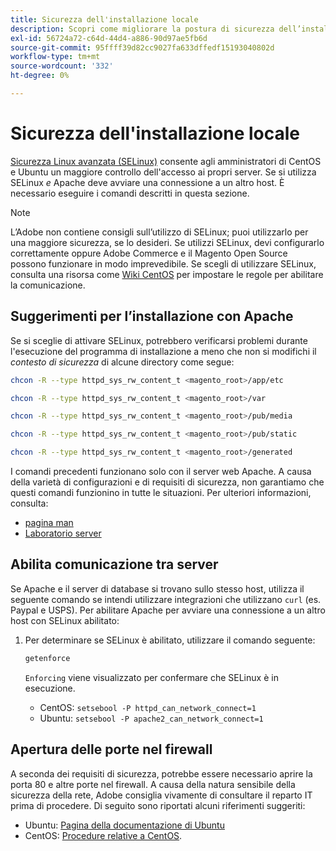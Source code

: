 ```yaml
---
title: Sicurezza dell'installazione locale
description: Scopri come migliorare la postura di sicurezza dell’installazione on-premise di Adobe Commerce o di Magento Open Source.
exl-id: 56724a72-c64d-44d4-a886-90d97ae5fb6d
source-git-commit: 95ffff39d82cc9027fa633dffedf15193040802d
workflow-type: tm+mt
source-wordcount: '332'
ht-degree: 0%

---
```


# Sicurezza dell&#39;installazione locale

[Sicurezza Linux avanzata (SELinux)](https://selinuxproject.org/page/Main_Page) consente agli amministratori di CentOS e Ubuntu un maggiore controllo dell&#39;accesso ai propri server. Se si utilizza SELinux *e* Apache deve avviare una connessione a un altro host. È necessario eseguire i comandi descritti in questa sezione.

>[!NOTE]
>
>L’Adobe non contiene consigli sull’utilizzo di SELinux; puoi utilizzarlo per una maggiore sicurezza, se lo desideri. Se utilizzi SELinux, devi configurarlo correttamente oppure Adobe Commerce e il Magento Open Source possono funzionare in modo imprevedibile. Se scegli di utilizzare SELinux, consulta una risorsa come [Wiki CentOS](https://wiki.centos.org/HowTos/SELinux) per impostare le regole per abilitare la comunicazione.

## Suggerimenti per l’installazione con Apache

Se si sceglie di attivare SELinux, potrebbero verificarsi problemi durante l&#39;esecuzione del programma di installazione a meno che non si modifichi il *contesto di sicurezza* di alcune directory come segue:

```bash
chcon -R --type httpd_sys_rw_content_t <magento_root>/app/etc
```

```bash
chcon -R --type httpd_sys_rw_content_t <magento_root>/var
```

```bash
chcon -R --type httpd_sys_rw_content_t <magento_root>/pub/media
```

```bash
chcon -R --type httpd_sys_rw_content_t <magento_root>/pub/static
```

```bash
chcon -R --type httpd_sys_rw_content_t <magento_root>/generated
```

I comandi precedenti funzionano solo con il server web Apache. A causa della varietà di configurazioni e di requisiti di sicurezza, non garantiamo che questi comandi funzionino in tutte le situazioni. Per ulteriori informazioni, consulta:

* [pagina man](https://linux.die.net/man/8/httpd_selinux)
* [Laboratorio server](https://www.serverlab.ca/tutorials/linux/web-servers-linux/configuring-selinux-policies-for-apache-web-servers/)

## Abilita comunicazione tra server

Se Apache e il server di database si trovano sullo stesso host, utilizza il seguente comando se intendi utilizzare integrazioni che utilizzano `curl` (es. Paypal e USPS).
Per abilitare Apache per avviare una connessione a un altro host con SELinux abilitato:

1. Per determinare se SELinux è abilitato, utilizzare il comando seguente:

   ```bash
   getenforce
   ```

   `Enforcing` viene visualizzato per confermare che SELinux è in esecuzione.

   * CentOS: `setsebool -P httpd_can_network_connect=1`
   * Ubuntu: `setsebool -P apache2_can_network_connect=1`

## Apertura delle porte nel firewall

A seconda dei requisiti di sicurezza, potrebbe essere necessario aprire la porta 80 e altre porte nel firewall. A causa della natura sensibile della sicurezza della rete, Adobe consiglia vivamente di consultare il reparto IT prima di procedere. Di seguito sono riportati alcuni riferimenti suggeriti:

* Ubuntu: [Pagina della documentazione di Ubuntu](https://help.ubuntu.com/community/IptablesHowTo)
* CentOS: [Procedure relative a CentOS](https://wiki.centos.org/HowTos/Network/IPTables).
